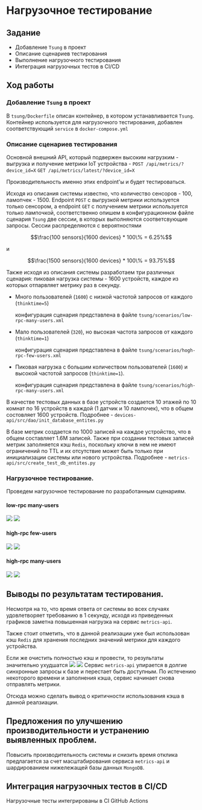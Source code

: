 # Нагрузочное тестирование
## Задание
- Добавление `Tsung` в проект
- Описание сценариев тестирования
- Выполнение нагрузочного тестирования
- Интеграция нагрузочных тестов в CI/CD

## Ход работы
### Добавление `Tsung` в проект
В `tsung/Dockerfile` описан контейнер, в котором устанавливается `Tsung`. Контейнер используется для нагрузочного тестирования, добавлен соответствующий `service` в `docker-compose.yml`

### Описание сценариев тестирования
Основной внешний API, который подвержен высоким нагрузким - выгрузка и получение метрики IoT устройства - `POST /api/metrics/?device_id=X` `GET /api/metrics/latest/?device_id=X`

Производительность именно этих endpoint'ы и будет тестироваться.

Исходя из описания системы известно, что количество сенсоров - 100, ламопчек - 1500. Endpoint `POST` с выгрузкой метрики используется только сенсором, а endpoint `GET` с получением метрики используется только лампочкой, соответственно опишем в конфигурационном файле сценария `Tsung` две сессии, в которых выполняются соответсвующие запросы. Сессии распределяются с вероятностями 
```math
\frac{100 sensors}{1600 devices} * 100\% = 6.25%
```
и 
```math
\frac{1500 sensors}{1600 devices} * 100\% = 93.75%
```

Также исходя из описания системы разработаем три различных сценария:
пиковая нагрузка системы - 1600 устройств, каждое из которых отпарвляет метрику раз в секунду.
- Много пользователей (`1600`) с низкой частотой запросов от каждого (`thinktime=5`) 

  конфигурация сценария представлена в файле `tsung/scenarios/low-rpc-many-users.xml`
- Мало пользователей (`320`), но высокая частота запросов от каждого (`thinktime=1`) 

  конфигурация сценария представлена в файле `tsung/scenarios/hogh-rpc-few-users.xml`
- Пиковая нагрузка с большим количеством пользователей (`1600`) и высокой частотой запросов (`thinktime=1`).

  конфигурация сценария представлена в файле `tsung/scenarios/high-rpc-many-users.xml`

В качестве тестовых данных в базе устройств создается 10 этажей по 10 комнат по 16 устройств в каждой (1 датчик и 10 лампочек), что в общем состовляет 1600 устройств. Подробнее - `devices-api/src/dao/init_database_entites.py`

В базе метрик создается по 1000 записей на каждое устройство, что в общем составляет 1.6М записей. Также при создании тестовых записей метрик заполняется кэш `Redis`, поскольку ключи в нем не имеют ограничений по TTL и их отсутствие может быть только при инициализации системы или нового устройства. Подробнее - `metrics-api/src/create_test_db_entites.py`

### Нагрузочное тестирование.
Проведем нагрузочное тестирование по разработанным сценариям.

#### low-rpc many-users
![](img/4/grafana/low-rpc-many-users.png)
![](img/4/tsung/low-rpc-many-users.png)

#### high-rpc few-users
![](img/4/grafana/high-rpc-few-users.png)
![](img/4/tsung/high-rpc-few-users.png)

#### high-rpc many-users
![](img/4/grafana/high-rpc-many-users.png)
![](img/4/tsung/high-rpc-many-users.png)

## Выводы по результатам тестирования.
Несмотря на то, что время ответа от системы во всех случаях удовлетворяет требованию в 1 секунду, исходя из приведенных графиков заметна повышенная нагрузка на сервис `metrics-api`.

Также стоит отметить, что в данной реализации уже был использован кэш `Redis` для хранения последних значений метрики для каждого устройства.

Если же очистить полностью кэш и провести, то результаты значительно ухудшатся
![](img/4/grafana/high-rpc-many-users-no-cache.png)
![](img/4/tsung/high-rpc-many-users-no-cache.png)
Сервис `metrics-api` упирается в долгие синхронные запросы к базе и перестает быть доступным. По истечению некоторого времени и заполнения кэша, сервис начинает снова отправлять метрики.

Отсюда можно сделать вывод о критичности использования кэша в данной реалзиации.

## Предложения по улучшению производительности и устранению выявленных проблем.

Повысить производительность системы и снизить время отклика предлагается за счет масштабирования сервиса `metrics-api` и шардированием нижележащей базы данных `MongoDB`.

## Интеграция нагрузочных тестов в CI/CD

Нагрузочные тесты интегрированы в CI GitHub Actions
